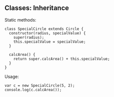 ##  Classes: Inheritance

Static methods:

    class SpecialCircle extends Circle {
      constructor(radius, specialValue) {
        super(radius);
        this.specialValue = specialValue;
      }

      calcArea() {
        return super.calcArea() + this.specialValue;
      }
    }

Usage:

    var c = new SpecialCircle(5, 2);
    console.log(c.calcArea());
